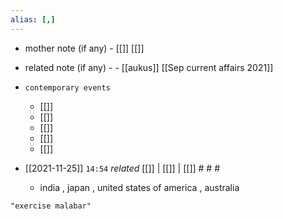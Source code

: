 ```yaml
---
alias: [,]
---
```

- mother note (if any)
		- [[]] [[]]
- related note (if any) -
		- [[aukus]] [[Sep current affairs 2021]]
- `contemporary events`
	- [[]]
	- [[]]
	- [[]]
	- [[]]
	- [[]]

- [[2021-11-25]]  `14:54` _related_ [[]] | [[]] | [[]] # # #
	- india , japan , united states of america , australia

```query
"exercise malabar"
```